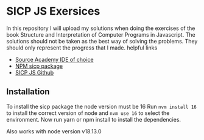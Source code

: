 # SICP JS Exersices

In this repository I will upload my solutions when doing the exercises of the book Structure and Interpretation of Computer Programs in Javascript. The solutions should not be taken as the best way of solving the problems. They should only represent the progress that I made.
helpful links

- [Source Academy IDE of choice](https://about.sourceacademy.org/package/)
- [NPM sicp package](https://www.npmjs.com/package/sicp)
- [SICP JS Github](https://github.com/source-academy/sicp/blob/master/README.md)

## Installation

To install the sicp package the node version must be 16
Run `nvm install 16` to install the correct version of node and `nvm use 16` to select the environment. Now run yarn or npm install to install the dependencies.

Also works with node version v18.13.0